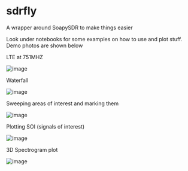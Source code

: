 # sdrfly
A wrapper around SoapySDR to make things easier

Look under notebooks for some examples on how to use and plot stuff. Demo photos are shown below



LTE at 751MHZ

![image](https://github.com/user-attachments/assets/5c1e6457-f46e-4116-be86-3a488033640a)


Waterfall

![image](https://github.com/user-attachments/assets/63f51657-18f1-4d1a-9c4d-717b32d01494)


Sweeping areas of interest and marking them

![image](https://github.com/user-attachments/assets/d5932ef4-bf71-4277-b0d1-0a371176beb7)

Plotting SOI (signals of interest)

![image](https://github.com/user-attachments/assets/8297d2dd-6b09-4297-a55e-e5bb2a5baab3)

3D Spectrogram plot

![image](https://github.com/user-attachments/assets/f5cc1375-f70f-4320-b17b-26d90fbd6f62)







